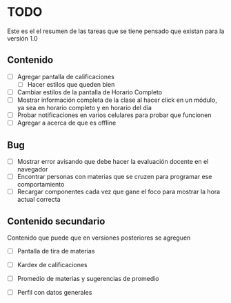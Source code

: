 # TODO

Este es el el resumen de las tareas que se tiene pensado que existan para la versión 1.0

## Contenido

- [ ] Agregar pantalla de calificaciones
  - [ ] Hacer estilos que queden bien
- [ ] Cambiar estilos de la pantalla de Horario Completo 
- [ ] Mostrar información completa de la clase al hacer click en un módulo, ya sea en horario completo y en horario del día
- [ ] Probar notificaciones en varios celulares para probar que funcionen
- [ ] Agregar a acerca de que es offline

## Bug

- [ ] Mostrar error avisando que debe hacer la evaluación docente en el navegador
- [ ] Encontrar personas con materias que se cruzen para programar ese comportamiento
- [ ] Recargar componentes cada vez que gane el foco para mostrar la hora actual correcta

## Contenido secundario

Contenido que puede que en versiones posteriores se agreguen

- [ ] Pantalla de tira de materias
- [ ] Kardex de calificaciones 
- [ ] Promedio de materias y sugerencias de promedio
- [ ] Perfil con datos generales 

